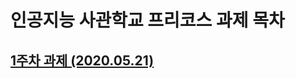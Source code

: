# 인공지능 사관학교 프리코스 과제 목차

## [1주차 과제 (2020.05.21)](https://github.com/hyemin53/assignment/blob/master/1%EC%A3%BC%EC%B0%A8%20%EA%B3%BC%EC%A0%9C.ipynb)
